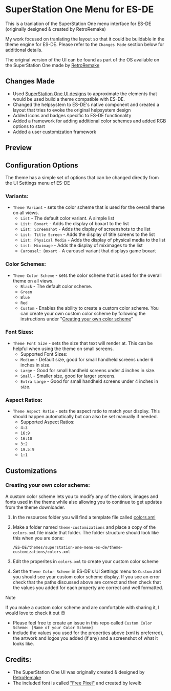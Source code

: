 # SuperStation One Menu for ES-DE

This is a tranlation of the SuperStation One menu interface for ES-DE (originally designed & created by RetroRemake)

My work focused on tranlating the layout so that it could be buildable in the theme engine for ES-DE.  Please refer to the `Changes Made` section below for additional details. 

The original version of the UI can be found as part of the OS available on the SuperStation One made by [RetroRemake](https://retroremake.co/pages/superstation%E1%B5%92%E2%81%BF%E1%B5%89)

## Changes Made

- Used [SuperStation One UI designs](https://x.com/TakiUdon_/status/1901576056966086781) to approximate the elements that would be used build a theme compatible with ES-DE.
- Changed the helpsystem to ES-DE's native component and created a layout that tries to evoke the original helpsystem design
- Added icons and badges specific to ES-DE functionality
- Added a framework for adding additional color schemes and added RGB options to start
- Added a user customization framework

## **Preview**



## **Configuration Options**

The theme has a simple set of options that can be changed directly from the UI Settings menu of ES-DE 

### **Variants:**

- `Theme Variant` - sets the color scheme that is used for the overall theme on all views.
   - `List` - The default color variant.  A simple list
   - `List: Boxart` - Adds the display of boxart to the list
   - `List: Screenshot` - Adds the display of screenshots to the list
   - `List: Title Screen` - Adds the display of title screens to the list
   - `List: Physical Media` - Adds the display of physical media to the list
   - `List: Miximage` - Adds the display of miximages to the list
   - `Carousel: Boxart` - A carousel variant that displays game boxart

### **Color Schemes:**

- `Theme Color Scheme` - sets the color scheme that is used for the overall theme on all views.
   - `Black` - The default color scheme. 
   - `Green`
   - `Blue`
   - `Red`
   - `Custom` - Enables the ability to create a custom color scheme.  You can create your own custom color scheme by following the instructions under "[Creating your own color scheme](#creating-your-own-color-scheme)"

### **Font Sizes:**

- `Theme Font Size` - sets the size that text will render at. This can be helpful when using the theme on small screens.
   - Supported Font Sizes:
   - `Medium` - Default size, good for small handheld screens under 6 inches in size.
   - `Large` - Good for small handheld screens under 4 inches in size.
   - `Small` - Smaller size, good for larger screens.
   - `Extra Large` - Good for small handheld screens under 4 inches in size.

### **Aspect Ratios:**

- `Theme Aspect Ratio` - sets the aspect ratio to match your display. This should happen automatically but can also be set manually if needed.
   - Supported Aspect Ratios:
   - `4:3`
   - `16:9`
   - `16:10`
   - `3:2`
   - `19.5:9`
   - `1:1`
 
## Customizations

### **Creating your own color scheme:**

A custom color scheme lets you to modify any of the colors, images and fonts used in the theme while also allowing you to continue to get updates from the theme downloader.

1) In the resources folder you will find a template file called [colors.xml](https://github.com/anthonycaccese/superstation-one-menu-es-de/blob/main/resources/colors.xml)

2) Make a folder named `theme-customizations` and place a copy of the `colors.xml` file inside that folder.  The folder structure should look like this when you are done:
   ```
   /ES-DE/themes/superstation-one-menu-es-de/theme-customizations/colors.xml
   ```

3) Edit the properites in `colors.xml` to create your custom color scheme
    
4) Set the `Theme Color Scheme` in ES-DE's UI Settings menu to `Custom` and you should see your custom color scheme display.  If you see an error check that the paths discussed above are correct and then check that the values you added for each property are correct and well formatted.

> [!NOTE]
> If you make a custom color scheme and are comfortable with sharing it, I would love to check it out 😊
> - Please feel free to create an issue in this repo called `Custom Color Scheme: [Name of your Color Scheme]`
> - Include the values you used for the properties above (xml is preferred), the artwork and logos you added (if any) and a screenshot of what it looks like.

## **Credits:**

- The SuperStation One UI was originally created & designed by [RetroRemake](https://retroremake.co/pages/superstation%E1%B5%92%E2%81%BF%E1%B5%89)
- The included font is called ["Free Pixel"](https://www.dafont.com/free-pixel.font) and created by levelb